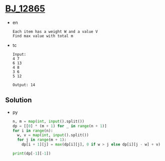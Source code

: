 # [BJ_12865](https://acmicpc.net/problem/12865)

* en

  ```en
  Each item has a weight W and a value V
  Find max value with total m
  ```

* tc

  ```tc
  Input:
  4 7
  6 13
  4 8
  3 6
  5 12

  Output: 14
  ```

## Solution

* py

  ```py
  n, m = map(int, input().split())
  dp = [[0] * (m + 1) for _ in range(n + 1)]
  for i in range(n):
    w, v = map(int, input().split())
    for j in range(m + 1):
      dp[i + 1][j] = max(dp[i][j], 0 if w > j else dp[i][j - w] + v)

  print(dp[-1][-1])
  ```
